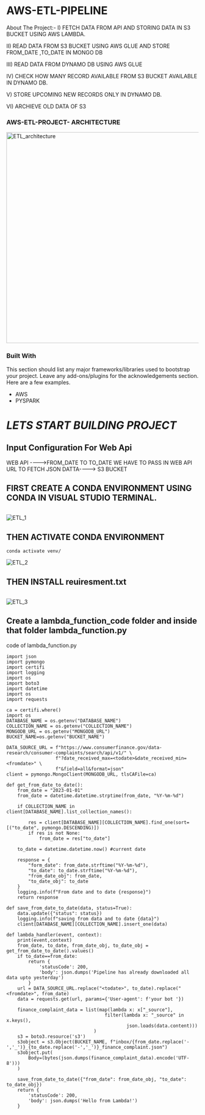 # AWS-ETL-PIPELINE

About The Project:-
I) FETCH DATA FROM API AND STORING DATA IN S3 BUCKET USING AWS LAMBDA.

II) READ DATA FROM S3 BUCKET USING AWS GLUE AND STORE FROM_DATE ,TO_DATE IN MONGO DB

III) READ DATA FROM DYNAMO DB USING AWS GLUE

IV) CHECK HOW MANY RECORD AVAILABLE FROM S3 BUCKET AVAILABLE IN DYNAMO DB.

V) STORE UPCOMING NEW RECORDS ONLY IN DYNAMO DB.

VI) ARCHIEVE OLD DATA OF S3

### AWS-ETL-PROJECT- ARCHITECTURE

<img width="552" alt="ETL_architecture" src="https://github.com/piyushghosh017/AWS-ETL-PIPELINE/assets/75368732/bf85eebd-eb8f-4043-b865-6157039ab208">

### Built With

This section should list any major frameworks/libraries used to bootstrap your project. Leave any add-ons/plugins for the acknowledgements section. Here are a few examples.

* AWS
* PYSPARK 
#  *LETS START BUILDING PROJECT*

## Input Configuration For Web Api

  WEB API ---->FROM_DATE TO TO_DATE WE HAVE TO PASS IN WEB API URL TO FETCH JSON DATTA----> S3 BUCKET

## FIRST CREATE A CONDA  ENVIRONMENT USING CONDA IN VISUAL STUDIO TERMINAL.

```create -p venv python==3.9.12 -y
```
![ETL_1](https://github.com/piyushghosh017/AWS-ETL-PIPELINE/assets/75368732/3dc594dd-48b0-4787-9156-2efc08a637c5)

## THEN ACTIVATE CONDA ENVIRONMENT
```
conda activate venv/
```
![ETL_2](https://github.com/piyushghosh017/AWS-ETL-PIPELINE/assets/75368732/17d8634d-0463-4b54-b161-0e592aaa84e6)

## THEN INSTALL reuiresment.txt
```pip install -r requirements.txt
```
![ETL_3](https://github.com/piyushghosh017/AWS-ETL-PIPELINE/assets/75368732/11910bcb-82f1-4a2f-926f-32b06ebc0e88)

## Create a lambda_function_code folder and inside that folder lambda_function.py
code of lambda_function.py
```
import json
import pymongo
import certifi
import logging
import os
import boto3
import datetime
import os
import requests

ca = certifi.where()
import os
DATABASE_NAME = os.getenv("DATABASE_NAME")
COLLECTION_NAME = os.getenv("COLLECTION_NAME")
MONGODB_URL = os.getenv("MONGODB_URL")
BUCKET_NAME=os.getenv("BUCKET_NAME")

DATA_SOURCE_URL = f"https://www.consumerfinance.gov/data-research/consumer-complaints/search/api/v1/" \
                  f"?date_received_max=<todate>&date_received_min=<fromdate>" \
                  f"&field=all&format=json"
client = pymongo.MongoClient(MONGODB_URL, tlsCAFile=ca)

def get_from_date_to_date():
    from_date = "2023-01-01"
    from_date = datetime.datetime.strptime(from_date, "%Y-%m-%d")

    if COLLECTION_NAME in client[DATABASE_NAME].list_collection_names():

        res = client[DATABASE_NAME][COLLECTION_NAME].find_one(sort=[("to_date", pymongo.DESCENDING)])
        if res is not None:
            from_date = res["to_date"]

    to_date = datetime.datetime.now() #current date

    response = {
        "form_date": from_date.strftime("%Y-%m-%d"),
        "to_date": to_date.strftime("%Y-%m-%d"),
        "from_date_obj": from_date,
        "to_date_obj": to_date
    }
    logging.info(f"From date and to date {response}")
    return response

def save_from_date_to_date(data, status=True):
    data.update({"status": status})
    logging.info(f"saving from data and to date {data}")
    client[DATABASE_NAME][COLLECTION_NAME].insert_one(data)

def lambda_handler(event, context):
    print(event,context)
    from_date, to_date, from_date_obj, to_date_obj = get_from_date_to_date().values()
    if to_date==from_date:
        return {
            'statusCode': 200,
            'body': json.dumps('Pipeline has already downloaded all data upto yesterday')
        }
    url = DATA_SOURCE_URL.replace("<todate>", to_date).replace("<fromdate>", from_date)
    data = requests.get(url, params={'User-agent': f'your bot '})

    finance_complaint_data = list(map(lambda x: x["_source"],
                                    filter(lambda x: "_source" in x.keys(),
                                            json.loads(data.content)))
                                )
    s3 = boto3.resource('s3')
    s3object = s3.Object(BUCKET_NAME, f"inbox/{from_date.replace('-','_')}_{to_date.replace('-','_')}_finance_complaint.json")
    s3object.put(
        Body=(bytes(json.dumps(finance_complaint_data).encode('UTF-8')))
    )

    save_from_date_to_date({"from_date": from_date_obj, "to_date": to_date_obj})
    return {
        'statusCode': 200,
        'body': json.dumps('Hello from Lambda!')
    }


```

